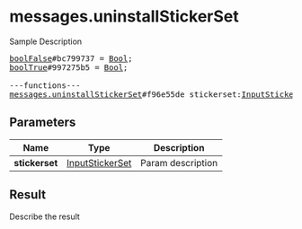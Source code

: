 # messages.uninstallStickerSet

Sample Description

<pre>
<a href="../constructor/boolFalse">boolFalse</a>#bc799737 = <a href="../type/Bool.md">Bool</a>;
<a href="../constructor/boolTrue">boolTrue</a>#997275b5 = <a href="../type/Bool.md">Bool</a>;

---functions---
<a href="../method/messages.uninstallStickerSet.md">messages.uninstallStickerSet</a>#f96e55de stickerset:<a href="../type/InputStickerSet.md">InputStickerSet</a> = <a href="../type/Bool.md">Bool</a>;
</pre>

## Parameters

| Name | Type | Description |
|------|:----:|-------------|
| **stickerset** | [InputStickerSet](../type/InputStickerSet.md) | Param description |

## Result

Describe the result


